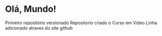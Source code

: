 # Olá, Mundo!
 Primeiro repositório versionado
 Repositorio criado o Curso em Video
 Linha adicionado atraves do site github

